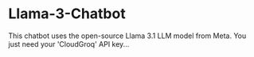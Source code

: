 # Llama-3-Chatbot
This chatbot uses the open-source Llama 3.1 LLM model from Meta. You just need your 'CloudGroq' API key...
